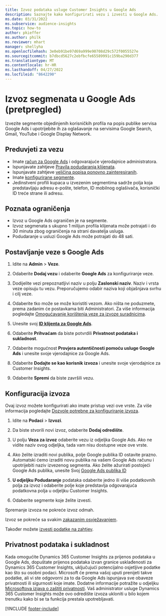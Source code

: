 ```yaml
---
title: Izvoz podataka usluge Customer Insights u Google Ads
description: Saznajte kako konfigurirati vezu i izvesti u Google Ads.
ms.date: 03/31/2022
ms.subservice: audience-insights
ms.topic: how-to
author: pkieffer
ms.author: philk
ms.reviewer: mhart
manager: shellyha
ms.openlocfilehash: 3e0eb91be97d69a999e90708d29c572f0055527e
ms.sourcegitcommit: b7dbcd5627c2ebfbcfe65589991c159ba290d377
ms.translationtype: MT
ms.contentlocale: hr-HR
ms.lasthandoff: 04/27/2022
ms.locfileid: "8642290"
---
```

# <a name="export-segments-to-google-ads-preview"></a>Izvoz segmenata u Google Ads (pretpregled)

Izvezite segmente objedinjenih korisničkih profila na popis publike servisa Google Ads i upotrijebite ih za oglašavanje na servisima Google Search, Gmail, YouTube i Google Display Network. 


## <a name="prerequisites-for-connection"></a>Preduvjeti za vezu

-   Imate [račun za Google Ads](https://ads.google.com/) i odgovarajuće vjerodajnice administratora.
-   Ispunjavate zahtjeve [Pravila podudaranja klijenata](https://support.google.com/adspolicy/answer/6299717).
-   Ispunjavate zahtjeve [veličina popisa ponovno zainteresiranih](https://support.google.com/google-ads/answer/7558048).
-   Imate [konfigurirane segmente](segments.md).
-   Jedinstveni profili kupaca u izvezenim segmentima sadrže polja koja predstavljaju adresu e-pošte, telefon, ID mobilnog oglašivača, korisnički ID treće strane ili adresu.

## <a name="known-limitations"></a>Poznata ograničenja

- Izvoz u Google Ads ograničen je na segmente.
- Izvoz segmenata s ukupno 1 milijun profila klijenata može potrajati i do 30 minuta zbog ograničenja na strani davatelja usluga. 
- Podudaranje u usluzi Google Ads može potrajati do 48 sati.

## <a name="set-up-connection-to-google-ads"></a>Postavljanje veze s Google Ads

1. Idite na **Admin** > **Veze**.

1. Odaberite **Dodaj vezu** i odaberite **Google Ads** za konfiguriranje veze.

1. Dodijelite vezi prepoznatljivi naziv u polju **Zaslonski naziv**. Naziv i vrsta veze opisuju tu vezu. Preporučujemo odabir naziva koji objašnjava svrhu i cilj veze.

1. Odaberite tko može se može koristiti vezom. Ako ništa ne poduzmete, prema zadanim će postavkama biti Administratori. Za više informacija pogledajte [Omogućavanje korištenja veze za izvoze suradnicima](connections.md#allow-contributors-to-use-a-connection-for-exports).

1. Unesite svoj **[ID klijenta za Google Ads](https://support.google.com/google-ads/answer/1704344)**.

1. Odaberite **Prihvaćam** da biste potvrdili **Privatnost podataka i sukladnost**.

1. Odaberite mogućnost **Provjera autentičnosti pomoću usluge Google Ads** i unesite svoje vjerodajnice za Google Ads.

1. Odaberite **Dodajte se kao korisnik izvoza** i unesite svoje vjerodajnice za Customer Insights.

1. Odaberite **Spremi** da biste završili vezu. 

## <a name="configure-an-export"></a>Konfiguracija izvoza

Ovaj izvoz možete konfigurirati ako imate pristup vezi ove vrste. Za više informacija pogledajte [Dozvole potrebne za konfiguriranje izvoza](export-destinations.md#set-up-a-new-export).

1. Idite na **Podaci** > **Izvozi**.

1. Da biste stvorili novi izvoz, odaberite **Dodaj odredište**.

1. U polju **Veza za izvoz** odaberite vezu iz odjeljka Google Ads. Ako ne vidite naziv ovog odjeljka, tada vam nisu dostupne veze ove vrste.

1. Ako želite izraditi novi publika, polje Google publika ID ostavite prazno. Automatski ćemo izraditi novu publika na vašem Google Ads računu i upotrijebiti naziv izvezenog segmenta. Ako želite ažurirati postojeći Google Ads publika, unesite Svoj [Google Ads publika ID](https://support.google.com/google-ads/answer/7558048?hl=en#:~:text=Audience%20lists%20is%20a%20section,Display%20Network%20through%20remarketing%20campaigns.)

1. **U odjeljku Podudaranje** podataka odaberite jedno ili više podatkovnih polja za izvoz i odaberite polje koje predstavlja odgovarajuća podatkovna polja u odjeljku Customer Insights.

1. Odaberite segmente koje želite izvesti. 

Spremanje izvoza ne pokreće izvoz odmah.

Izvoz se pokreće sa svakim [zakazanim osvježavanjem](system.md#schedule-tab). 

Također možete [izvesti podatke na zahtjev](export-destinations.md#run-exports-on-demand). 

## <a name="data-privacy-and-compliance"></a>Privatnost podataka i sukladnost

Kada omogućite Dynamics 365 Customer Insights za prijenos podataka u Google Ads, dopuštate prijenos podataka izvan granice usklađenosti za Dynamics 365 Customer Insights, uključujući potencijalno osjetljive podatke kao što su osobni podaci. Microsoft će prema vašoj uputi prenijeti takve podatke, ali vi ste odgovorni za to da Google Ads ispunjava sve obaveze privatnosti ili sigurnosti koje imate. Dodatne informacije potražite u odjeljku [Microsoftova izjava o zaštiti privatnosti](https://go.microsoft.com/fwlink/?linkid=396732).
Vaš administrator usluge Dynamics 365 Customer Insights može ovo odredište izvoza ukloniti u bilo kojem trenutku kako bi se ta funkcija prestala upotrebljavati.


[!INCLUDE [footer-include](includes/footer-banner.md)]

